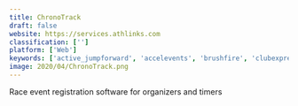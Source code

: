 ```yaml
---
title: ChronoTrack
draft: false 
website: https://services.athlinks.com
classification: ['']
platform: ['Web']
keywords: ['active_jumpforward', 'accelevents', 'brushfire', 'clubexpress', 'coursestorm', 'eventmobi', 'function_tracker', 'leagueapps', 'proxyclick', 'sportsengine_hq', 'team_app', 'teamworks', 'the_studio_director', 'ticket_tailor', 'vizito', 'volunteerlocal', 'wild_apricot', 'eply', 'idloom-events', 'rsvpbook']
image: 2020/04/ChronoTrack.png
---
```

Race event registration software for organizers and timers